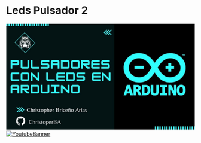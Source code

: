 # Leds Pulsador 2 
[![LedPulsador](/Photos/Pulsadores2.jpg)](https://www.youtube.com/watch?v=p73XqnAhA6k&ab_channel=ChristopherBrice%C3%B1o)
[![YoutubeBanner](https://img.shields.io/badge/YouTube-FF0000?style=for-the-badge&logo=youtube&logoColor=white)](https://www.youtube.com/channel/UCL5Tkt3EKY0ubuG0O_JMVVg/featured)
